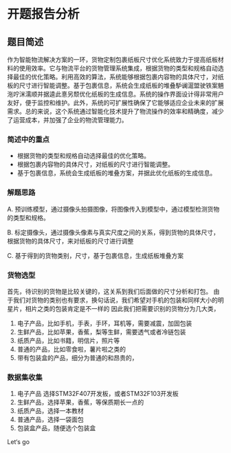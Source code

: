# 开题报告分析

## 题目简述

作为智能物流解决方案的一环，货物定制包裹纸板尺寸优化系统致力于提高纸板材料的使用效率。它与物流平台的货物管理系统集成，根据货物的类型和规格自动选择最佳的优化策略。利用高效的算法，系统能够根据包裹内容物的具体尺寸，对纸板的尺寸进行智能调整。基于包裹信息，系统会生成纸板的堆叠馿谰滬盟驶铁案魎沲咛洣濡顺并据逵此憙另颓优化纸板的生成信息。系统的操作界面设计得非常用户友好，便于监控和维护。此外，系统的可扩展性确保了它能够适应企业未来的扩展需求。总的来说，这个系统通过智能化技术提升了物流操作的效率和精确度，减少了运营成本，并加强了企业的物流管理能力。

### 简述中的重点

- 根据货物的类型和规格自动选择最佳的优化策略。
- 根据包裹内容物的具体尺寸，对纸板的尺寸进行智能调整。
- 基于包裹信息，系统会生成纸板的堆叠方案，并据此优化纸板的生成信息。

### 解题思路

A. 预训练模型，通过摄像头拍摄图像，将图像传入到模型中，通过模型检测货物的类型和规格。

B. 标定摄像头，通过摄像头像素与真实尺度之间的关系，得到货物的具体尺寸，根据货物的具体尺寸，来对纸板的尺寸进行调整

C. 基于得到的货物类别，尺寸，基于包裹信息，生成纸板堆叠方案

### 货物选型
首先，待识别的货物是比较关键的，这关系到我们后面做的尺寸分析和打包。
由于我们对货物的类别也有要求，换句话说，我们希望对手机的包装和同样大小的明星片，相片之类的包装肯定是不一样的
因此我们把需要识别的货物分为几大类，
1. 电子产品，比如手机，手表，手环，耳机等，需要减震，加固包装
2. 生鲜产品，比如苹果，香蕉，梨等生鲜，需要透气或者冷链包装
3. 纸质产品，比如书籍，明信片，照片等
4. 普通的产品，比如零食啦，薯片啦之类的
5. 带有包装盒的产品，细分为普通的和昂贵的，


### 数据集收集

1. 电子产品 选择STM32F407开发板，或者STM32F103开发板
2. 生鲜产品，选择苹果，香蕉，等保质期长一点的
3. 纸质产品，选择一本教材
4. 普通产品，选择一袋面包
5. 包装盒产品，随便选个包装盒

Let‘s go